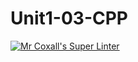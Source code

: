 # Unit1-03-CPP
[![Mr Coxall's Super Linter](https://github.com/ICS3U-Programming-Spencer-S/Unit1-03-CPP/workflows/Mr%20Coxall's%20Super%20Linter/badge.svg)](https://github.com/ICS3U-Programming-Spencer-S/Unit1-03-CPP/actions/)
